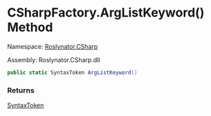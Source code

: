 # CSharpFactory\.ArgListKeyword\(\) Method

Namespace: [Roslynator.CSharp](../../README.md)

Assembly: Roslynator\.CSharp\.dll

```csharp
public static SyntaxToken ArgListKeyword()
```

### Returns

[SyntaxToken](https://docs.microsoft.com/en-us/dotnet/api/microsoft.codeanalysis.syntaxtoken)

